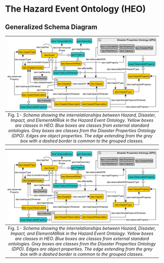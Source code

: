 # The Hazard Event Ontology (HEO)

## Generalized Schema Diagram

| ![hazard-event.png](./schema-diagrams/hazard-event-module.png) | 
|:--:| 
| Fig. 1- *Schema showing the interrelationships between Hazard, Disaster, Impact, and ElementAtRisk in the Hazard Event Ontology. Yellow boxes are classes in HEO. Blue boxes are classes from external standard ontologies. Grey boxes are classes from the Disaster Properties Ontology (DPO). Edges are object properties. The edge extending from the grey box with a dashed border is common to the grouped classes.* |

| ![hazard-event.png](./schema-diagrams/hazard-event-module.png) | 
|:--:| 
| Fig. 1- *Schema showing the interrelationships between Hazard, Disaster, Impact, and ElementAtRisk in the Hazard Event Ontology. Yellow boxes are classes in HEO. Blue boxes are classes from external standard ontologies. Grey boxes are classes from the Disaster Properties Ontology (DPO). Edges are object properties. The edge extending from the grey box with a dashed border is common to the grouped classes.* |
